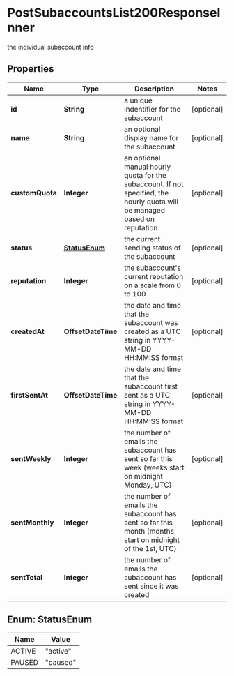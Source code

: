 

# PostSubaccountsList200ResponseInner

the individual subaccount info

## Properties

| Name | Type | Description | Notes |
|------------ | ------------- | ------------- | -------------|
|**id** | **String** | a unique indentifier for the subaccount |  [optional] |
|**name** | **String** | an optional display name for the subaccount |  [optional] |
|**customQuota** | **Integer** | an optional manual hourly quota for the subaccount. If not specified, the hourly quota will be managed based on reputation |  [optional] |
|**status** | [**StatusEnum**](#StatusEnum) | the current sending status of the subaccount |  [optional] |
|**reputation** | **Integer** | the subaccount&#39;s current reputation on a scale from 0 to 100 |  [optional] |
|**createdAt** | **OffsetDateTime** | the date and time that the subaccount was created as a UTC string in YYYY-MM-DD HH:MM:SS format |  [optional] |
|**firstSentAt** | **OffsetDateTime** | the date and time that the subaccount first sent as a UTC string in YYYY-MM-DD HH:MM:SS format |  [optional] |
|**sentWeekly** | **Integer** | the number of emails the subaccount has sent so far this week (weeks start on midnight Monday, UTC) |  [optional] |
|**sentMonthly** | **Integer** | the number of emails the subaccount has sent so far this month (months start on midnight of the 1st, UTC) |  [optional] |
|**sentTotal** | **Integer** | the number of emails the subaccount has sent since it was created |  [optional] |



## Enum: StatusEnum

| Name | Value |
|---- | -----|
| ACTIVE | &quot;active&quot; |
| PAUSED | &quot;paused&quot; |



